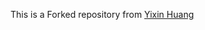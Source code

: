 This is a Forked repository from [Yixin Huang](https://github.com/Yixin0313/personal-homepage-template "手把手教你用github制作个人主页")